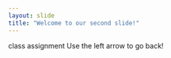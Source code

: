 ```yaml
---
layout: slide
title: "Welcome to our second slide!"
---
```

class assignment
Use the left arrow to go back!
